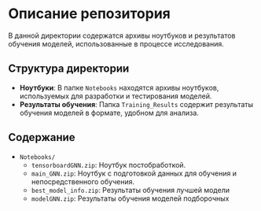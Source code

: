 # Описание репозитория

В данной директории содержатся архивы ноутбуков и результатов обучения моделей, использованные в процессе исследования.

## Структура директории

- **Ноутбуки**: В папке `Notebooks` находятся архивы ноутбуков, используемых для разработки и тестирования моделей.
- **Результаты обучения**: Папка `Training_Results` содержит результаты обучения моделей в формате, удобном для анализа.

## Содержание

- `Notebooks/`
  - `tensorboardGNN.zip`: Ноутбук постобработкой.
  - `main_GNN.zip`: Ноутбук с подготовкой данных для обучения и непосредственного обучения.
  - `best_model_info.zip`: Результаты обучения лучшей модели
  - `modelGNN.zip`: Результаты обучения моделей подборочных



